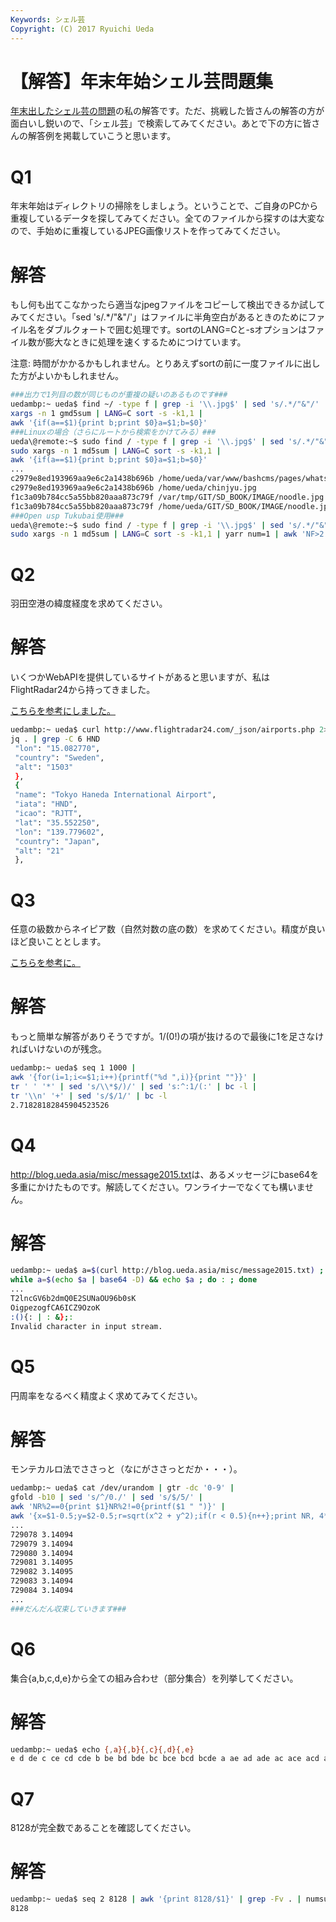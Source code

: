 ```yaml
---
Keywords: シェル芸
Copyright: (C) 2017 Ryuichi Ueda
---
```


# 【解答】年末年始シェル芸問題集
<a href="http://blog.ueda.asia/?p=4852" title="【問題】年末年始シェル芸問題集" target="_blank">年末出したシェル芸の問題</a>の私の解答です。ただ、挑戦した皆さんの解答の方が面白いし鋭いので、「シェル芸」で検索してみてください。あとで下の方に皆さんの解答例を掲載していこうと思います。

<h1>Q1</h1>


年末年始はディレクトリの掃除をしましょう。ということで、ご自身のPCから重複しているデータを探してみてください。全てのファイルから探すのは大変なので、手始めに重複しているJPEG画像リストを作ってみてください。

<!--more-->

<h1>解答</h1>

もし何も出てこなかったら適当なjpegファイルをコピーして検出できるか試してみてください。「sed 's/.*/"&"/'」はファイルに半角空白があるときのためにファイル名をダブルクォートで囲む処理です。sortのLANG=Cと-sオプションはファイル数が膨大なときに処理を速くするためにつけています。

注意: 時間がかかるかもしれません。とりあえずsortの前に一度ファイルに出した方がよいかもしれません。

```bash
###出力で1列目の数が同じものが重複の疑いのあるものです###
uedambp:~ ueda$ find ~/ -type f | grep -i '\\.jpg$' | sed 's/.*/"&"/' |
xargs -n 1 gmd5sum | LANG=C sort -s -k1,1 |
awk '{if(a==$1){print b;print $0}a=$1;b=$0}'
###Linuxの場合（さらにルートから検索をかけてみる）###
ueda\@remote:~$ sudo find / -type f | grep -i '\\.jpg$' | sed 's/.*/"&"/' | 
sudo xargs -n 1 md5sum | LANG=C sort -s -k1,1 | 
awk '{if(a==$1){print b;print $0}a=$1;b=$0}'
...
c2979e8ed193969aa9e6c2a1438b696b /home/ueda/var/www/bashcms/pages/whats_bashCMS/chinjyu.jpg
c2979e8ed193969aa9e6c2a1438b696b /home/ueda/chinjyu.jpg
f1c3a09b784cc5a55bb820aaa873c79f /var/tmp/GIT/SD_BOOK/IMAGE/noodle.jpg
f1c3a09b784cc5a55bb820aaa873c79f /home/ueda/GIT/SD_BOOK/IMAGE/noodle.jpg
###Open usp Tukubai使用###
ueda\@remote:~$ sudo find / -type f | grep -i '\\.jpg$' | sed 's/.*/"&"/' | 
sudo xargs -n 1 md5sum | LANG=C sort -s -k1,1 | yarr num=1 | awk 'NF>2'
```

<h1>Q2</h1>

羽田空港の緯度経度を求めてください。

<h1>解答</h1>

いくつかWebAPIを提供しているサイトがあると思いますが、私はFlightRadar24から持ってきました。

<a href="http://blog.cykey.ca/post/88174516880/analyzing-flightradar24s-internal-api-structure" target="_blank">こちらを参考にしました。</a>

```bash
uedambp:~ ueda$ curl http://www.flightradar24.com/_json/airports.php 2> /dev/null | 
jq . | grep -C 6 HND
 "lon": "15.082770",
 "country": "Sweden",
 "alt": "1503"
 },
 {
 "name": "Tokyo Haneda International Airport",
 "iata": "HND",
 "icao": "RJTT",
 "lat": "35.552250",
 "lon": "139.779602",
 "country": "Japan",
 "alt": "21"
 },
```

<h1>Q3</h1>


任意の級数からネイピア数（自然対数の底の数）を求めてください。精度が良いほど良いこととします。

<a href="http://ja.wikipedia.org/wiki/%E3%83%8D%E3%82%A4%E3%83%94%E3%82%A2%E6%95%B0%E3%81%AE%E8%A1%A8%E7%8F%BE" target="_blank">こちらを参考に。</a>

<h1>解答</h1>

もっと簡単な解答がありそうですが。1/(0!)の項が抜けるので最後に1を足さなければいけないのが残念。

```bash
uedambp:~ ueda$ seq 1 1000 |
awk '{for(i=1;i<=$1;i++){printf("%d ",i)}{print ""}}' |
tr ' ' '*' | sed 's/\\*$/)/' | sed 's:^:1/(:' | bc -l | 
tr '\\n' '+' | sed 's/$/1/' | bc -l 
2.71828182845904523526
```

<h1>Q4</h1>

<a href="http://blog.ueda.asia/misc/message2015.txt" target="_blank">http://blog.ueda.asia/misc/message2015.txt</a>は、あるメッセージにbase64を多重にかけたものです。解読してください。ワンライナーでなくても構いません。


<h1>解答</h1>

```bash
uedambp:~ ueda$ a=$(curl http://blog.ueda.asia/misc/message2015.txt) ; 
while a=$(echo $a | base64 -D) && echo $a ; do : ; done 
...
T2lncGV6b2dmQ0E2SUNaOU96b0sK
OigpezogfCA6ICZ9OzoK
:(){: | : &};:
Invalid character in input stream.
```

<h1>Q5</h1>

円周率をなるべく精度よく求めてみてください。

<h1>解答</h1>

モンテカルロ法でささっと（なにがささっとだか・・・）。

```bash
uedambp:~ ueda$ cat /dev/urandom | gtr -dc '0-9' |
gfold -b10 | sed 's/^/0./' | sed 's/$/5/' |
awk 'NR%2==0{print $1}NR%2!=0{printf($1 " ")}' |
awk '{x=$1-0.5;y=$2-0.5;r=sqrt(x^2 + y^2);if(r < 0.5){n++};print NR, 4*n/NR}'
...
729078 3.14094
729079 3.14094
729080 3.14094
729081 3.14095
729082 3.14095
729083 3.14094
729084 3.14094
...
###だんだん収束していきます###
```

<h1>Q6</h1>

集合{a,b,c,d,e}から全ての組み合わせ（部分集合）を列挙してください。

<h1>解答</h1>

```bash
uedambp:~ ueda$ echo {,a}{,b}{,c}{,d}{,e}
e d de c ce cd cde b be bd bde bc bce bcd bcde a ae ad ade ac ace acd acde ab abe abd abde abc abce abcd abcde
```

<h1>Q7</h1>

8128が完全数であることを確認してください。

<h1>解答</h1>

```bash
uedambp:~ ueda$ seq 2 8128 | awk '{print 8128/$1}' | grep -Fv . | numsum
8128
```

